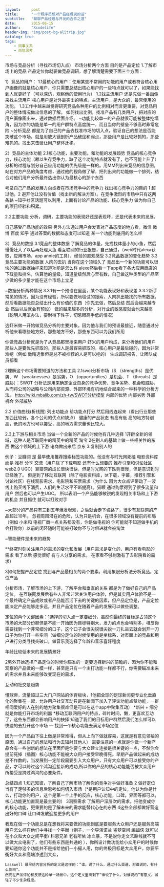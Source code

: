 ```yaml
---
layout:     post
title:      "一个程序员想对产品经理说的话"
subtitle:   "聊聊产品经理与开发的合作之道"
date:       2015-06-15
author:     "Xcodelife"
header-img: "img/post-bg-alitrip.jpg"
catalog: true
tags:
    - 同事关系
    - 岗位思考
---
```



市场与竞品分析（寻找市场切入点）
市场分析两个方面 目的是产品定位
1.了解市场上的竞品
产品定位你就要做竞品调研，想了解清楚需要下面三个方面：

1）竞品的用户：
1.1最核心的用户：使用某些不常用的功能的用户或者符合核心用户画像的就是核心用户，你只需要总结出核心用户的一些特点就可以了，如果能找到人就更好了（可以深访，观察他的使用行为）
1.2找主流用户
还是先做一番画像来找主流用户
核心用户是对外最突出的特点。主流用户，是大众的，最常使用的功能。
1.3工作中越来越觉得研究竞品各种用户的比例相对而言更重要，对竞品用户的整体情况做出信息的了解。
如何找出比例，找准产品有几类用户，把对应的用户画像画出来，通过数据后面介绍。
~功能比较单一的产品就很可能被整体挖墙角，因为你的功能是单一的用户群特点高度统一，而且当你的壁垒不够高时非常危险
~分析竞品 都是为了自己的产品去找准市场的切入点，验证自己的想法是否能突破这个市场，就是用放大镜剖析产品破绽和弱点，那些用户是比较好抓的，那些难抓的。找出来击破让用户整体迁移。

2）竞品的主体功能
2.1核心功能，主要功能，和功能的发展趋势
竞品的核心竞争力，核心功能（赖以生存竞争力，缺了这个功能特点就没有了，也不可能上升了）分析的过程与划分自己应用功能的优先级是一样的。用MM列出来竞品的信息图，站在对方产品的角度考虑，通过他的视角做了解，把列出来的功能做一个排列，结合对他们用户分析最终选出你认为最核心的那个东西

考录自己产品的发展方向或者在市场竞争中的竞争力
找出核心竞争力的目的 1 超过他。2 避开他让没有价值（找出新的解决方案）。在竞争激烈的市场中只有这两条路
~知乎社区话题可以利用，上面有讨论产品的功能、核心竞争力 做为你自己的项目经验和积累。

2.2主要功能
分析，调研，主要功能的表现好还是表现坏，还是代表未来的发展。

自己感受产品功能的效果
另外方法通过用户会发表对产品态度的地方看，微信 微博 百度 知乎 通过答案的数据和态度可以知道 某一个功能到底用的怎么样

3）竞品的数据
3.1竞品的整体数据
了解竞品的体量，先找找体量小的小鱼，然后慢慢壮大了以后再处理大鱼
看互联网的行业报告，自己通过，（web时代alexa获取，应用市场，app annie的工具），经验的直观感受
3.2竞品数据的变化趋势
3.3竞品主要功能的数据
人肉的去扒
当你在这个领域久了 竞品出一个新的功能可以很快的通过数据抽样来知道功能是怎么样
alexe然后看一下app看下各大应用商店的下载量和排名，估算他的量级，知道量级然后心里有数，自己做这种类型的产品至少做的多少量才能在这个市场上立足

~数据分析两种情况
3.3.1有一个预设在里面，某个功能表现好和表现差
3.3.2新手常见的情况，因为没有经验，所以要做地毯试的搜索，人肉扒出能找的所有数据，然后看数据能否总结出什么有价值的东西（你先去做，然后总结 然后会越来越专业 然后以后就会有预设）
做的越来越多的分析，对行业的敏感度就会也来越高（聪明人用笨办法，要耐得下性子，切忌眼高手低的情况）

选虾米做一开始做竞品分析的主要对象。因为他与我们的预设最接近，随意通过分析他来看哪些地方好，那些地方不好，那些东西可以为我们所用

你做竞品分析就是为了从竞品那里抢来用户
虾米的用户构成，来分析他们的用户那些人是要优先抓取的，那些人是最容易抓取的，核心用户是最后碰的，因为非常难挖（例如 做精选集但是总不被推荐的人是可以挖的）
生成调研报告，让团队成员都看

2理解这个市场需要知道的方法和工具
2.1swot分析市场（S （strengths）是优势、W （weaknesses）是劣势，O （opportunities）是机会、T （threats）是威胁）：SWOT
分析法是用来确定企业自身的竞争优势、竞争劣势、机会和威胁，从而将公司的战略与公司内部资源、外部环境有机地结合起来的一种科学的分析方法。
http://wiki.mbalib.com/zh-tw/SWOT分析模型
内部的优势 内部劣势
外部机会 外部威胁

2.2
价值曲线(折线图)
列出功能点 给功能点打分  然后用线连起来（看出行业那些东西比较弱，各个公司的优点和缺点）
健康的产品状态 有高有低 高的地方特别高，低的地方也可以接受，高的地方需求量也比较大。


2.3上下游与相关市场
当做一个全新的产品的时候他有几种选择
1开辟全新的领域，这种人是互联网中的精英中的精英  淘宝
2在别人的基础上做一些相关性的东西  做这个领域的上下游 电商做出来后 京东
3.复制别人的

例子：豆瓣网 是 最早使用推荐搜索标签功能的。他没有与时光网死磕 电影资料库而是 推荐 分享 交流（用户除了下载电影  还有什么想要的  推荐引擎和讨论社区 web2.0 UGC）豆瓣网的成长很快很快，但是时光网的下跌则很慢，但是意识到时已经晚了。 但是到了移动互联网（除了电影资料库，bt下载，字幕，推荐引擎和讨论社区）在线观影需求，电影院和买票需求（为什么 因为大众点评带动了一波线上购买线下消费，人们的生活水平不断提高）。猫眼 通过购票得到了很多流量和用户 然后也可以产生UGC。
所以表明一个产品能够敏锐的发现相关市场和上下游的机会 并且抓住 就可以打败对手

~大部分的产品只有三到五年爆发增涨，之后就会走下坡路了，很少有互联网的产品超过10年。
忽视周围潜在的危险，认为只是机会，在很多领域没有提前的布局（例如 小米和 电视厂商一点关系都没有，你是做电视的 你可能就不知道做手机的会打败你）以前的闭环随时可能被打破你不与时俱进就会被淘汰

~智能硬件是未来的趋势

**终究时刻关注用户的需求的变化和发展（用户需求是变化的，用户有看电影的需求 看了以后 感觉很好 有与人分享的需求。 在家看不够刺激有了去影院看的需求）


3如何把握产品定位
找到与产品最相关的两个要素，利用象限分析法分析竞品，定位产品

分析市场，了解市场的上下游，了解平台和垂直的关系 都是为了做好自己的产品定位。
在互联网发展后有些人非常非常关注用户体验，但是其实用户体验不是一个最终确定产品成败或者产品能否活下去的关键的因素，但产品定位是，产品定位能决定产品能够走多远，并且产品定位在随着产品的发展可以做些调整。

定位的两个关键因素：1选择的切入点一定要细分，虽然你最终的目标是占领这个市场的大部分份额但是不能一开始因为目标特别大，发力的点也会特别多，相反你需要找到一个非常细分的口子，这个口子会很尖锐很尖锐一刀扎进去就会划开一刀口子为你打开一些空间（做细分定位的时候使用的是坐标系，对市面上的竞品和用户进行分类寻找突破口，做音乐我选择了年龄和音乐喜好程度 

年龄比较低未来的发展情景好

2另外开始选择产品定位的时候你瞄准的一定要选择新兴的前瞻的，因为你不能和观察的产品做的一模一样，甚至是只有一个主打功能一样都不行，你需要瞄准未来的需求并且未来能够改变现在的需求，

互动和社交是趋势 

懂球帝，流量超过三大门户网站的体育板块，1他把全球的足球新闻更专业化垂直化的聚集在一起，允许用户社交互动只是在新闻下加入了评论功能点赞功能，一群相同爱好的人在别的地方聚集很难但是可以在这个app中聚集互动）
*新兴 + 细分 就是你能打开市场的利器
*移动互联网用户的特点，碎片时间，懒，更喜欢互动了，这些东西都会影响用户的抉择
知道了我们的目标用户群然后我们怎么样可以快速的去打开这个市场  — 找到一个核心功能去满足市场定位


因为一个产品由下往上做是非常难得，但从上向下做就容易，这就是有意见领袖的原因，通过自己的想法和行为去辐射其他人）
需要注意的一点就是你做一个新产品会有一些创新的想法在里面但是你要与大众建立连接是很关键的一点，不然你会提前死掉（插图）核心功能不能被大众用户接受早晚得死。早期产品做起来的成功是不作数的，当发展到一定阶段需要引入大众用户，只有大众用户可以接受你的产品，才可以跨过这个鸿沟迎接新的成功,所以你的产品的核心功能能否被大众用户所接受是跨过鸿沟的必要条件。


总结四点
1.知己知彼，了解自己了解市场了解你的竞争对手做好准备
2 做好定位  当有了足够多的信息后思考如何切入市场（*是用户认知中的定位，他认为你是什么，打动你的用户，这个是第一个上手的反应，核心功能，口碑，界面等都可以，核心功能更加直观是最主要的）
3洞察需求 了解用户深层次的需求，把他变成你的核心功能，更重要的是了解未来的需求能替代心在的东西
4这些全部都做好营造出好的口碑 让口碑发散迎接更多的用户

我现在做一个功能总是在想我将来要做的功能到底是要服务大众用户还是服务高端用户怎么样在他们中寻找一个平衡（例子，一个导演诺兰 盗梦空间 蝙蝠侠 就可以在小众和大众之间平衡/ 科恩兄弟 老有所依  冰血暴，不是说你走文艺路线就不可以做大众电影了，他们有些东西是共通的 ），你所设计做功能给小众用户的时候你要知道你这个功能并不是指给他们一小撮人用，你的终极目标是大众用户，你要平衡好大众和高端渗透到大众，



~~~分析用户评论的方法非常多
Lasswell 最早给内容分析的定义是这样的：“谁，说了什么，通过什么渠道，对谁说的，有什么影响”。
然而在产品评论和反馈这种单一场景中，这个定义里面剩下“谁说了什么，对谁说的”有意义，减轻了不少复杂程度。




